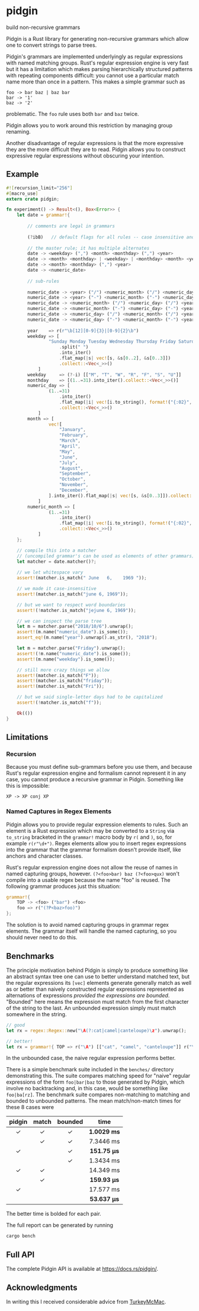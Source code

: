 # pidgin
build non-recursive grammars

Pidgin is a Rust library for generating non-recursive grammars which allow one to
convert strings to parse trees.

Pidgin's grammars are implemented underlyingly as regular expressions with
named matching groups. Rust's regular expression engine is very fast but it has
a limitation which makes parsing hierarchically structured patterns with
repeating components difficult: you cannot use a particular match name more
than once in a pattern. This makes a simple grammar such as
```
foo -> bar baz | baz bar
bar -> '1'
baz -> '2'
```
problematic. The `foo` rule uses both `bar` and `baz` twice.

Pidgin allows you to work around this restriction by managing group renaming.

Another disadvantage of regular expressions is that the more expressive they
are the more difficult they are to read. Pidgin allows you to construct
expressive regular expressions without obscuring your intention.

## Example

```rust
#![recursion_limit="256"]
#[macro_use]
extern crate pidgin;

fn experiment() -> Result<(), Box<Error>> {
    let date = grammar!{
    
        // comments are legal in grammars
    
        (?ibB)   // default flags for all rules -- case insensitive and enforce leading and trailing word boundaries
    
        // the master rule; it has multiple alternates
        date -> <weekday> (",") <month> <monthday> (",") <year>
        date -> <month> <monthday> | <weekday> | <monthday> <month> <year>
        date -> <month> <monthday> (",") <year>
        date -> <numeric_date>
    
        // sub-rules
    
        numeric_date -> <year> ("/") <numeric_month> ("/") <numeric_day>
        numeric_date -> <year> ("-") <numeric_month> ("-") <numeric_day>
        numeric_date -> <numeric_month> ("/") <numeric_day> ("/") <year>
        numeric_date -> <numeric_month> ("-") <numeric_day> ("-") <year>
        numeric_date -> <numeric_day> ("/") <numeric_month> ("/") <year>
        numeric_date -> <numeric_day> ("-") <numeric_month> ("-") <year>
    
        year    => r(r"\b[12][0-9]{3}|[0-9]{2}\b")
        weekday => [
                "Sunday Monday Tuesday Wednesday Thursday Friday Saturday"
                    .split(" ")
                    .into_iter()
                    .flat_map(|s| vec![s, &s[0..2], &s[0..3]])
                    .collect::<Vec<_>>()
            ]
        weekday     => (?-i) [["M", "T", "W", "R", "F", "S", "U"]]
        monthday    => [(1..=31).into_iter().collect::<Vec<_>>()]
        numeric_day => [
                (1..=31)
                    .into_iter()
                    .flat_map(|i| vec![i.to_string(), format!("{:02}", i)])
                    .collect::<Vec<_>>()
            ]
        month => [
                vec![
                    "January",
                    "February",
                    "March",
                    "April",
                    "May",
                    "June",
                    "July",
                    "August",
                    "September",
                    "October",
                    "November",
                    "December",
                ].into_iter().flat_map(|s| vec![s, &s[0..3]]).collect::<Vec<_>>()
            ]
        numeric_month => [
                (1..=31)
                    .into_iter()
                    .flat_map(|i| vec![i.to_string(), format!("{:02}", i)])
                    .collect::<Vec<_>>()
            ]
    };

    // compile this into a matcher
    // (uncompiled grammar's can be used as elements of other grammars)
    let matcher = date.matcher()?;
    
    // we let whitespace vary
    assert!(matcher.is_match(" June   6,    1969 "));

    // we made it case-insensitive
    assert!(matcher.is_match("june 6, 1969"));

    // but we want to respect word boundaries
    assert!(!matcher.is_match("jejune 6, 1969"));

    // we can inspect the parse tree
    let m = matcher.parse("2018/10/6").unwrap();
    assert!(m.name("numeric_date").is_some());
    assert_eq!(m.name("year").unwrap().as_str(), "2018");

    let m = matcher.parse("Friday").unwrap();
    assert!(!m.name("numeric_date").is_some());
    assert!(m.name("weekday").is_some());

    // still more crazy things we allow
    assert!(matcher.is_match("F"));
    assert!(matcher.is_match("friday"));
    assert!(matcher.is_match("Fri"));

    // but we said single-letter days had to be capitalized
    assert!(!matcher.is_match("f"));

    Ok(())
}
```

## Limitations

### Recursion
Because you must define sub-grammars before you use them, and because Rust's
regular expression engine and formalism cannot represent it in any case, you
cannot produce a recursive grammar in Pidgin. Something like this is impossible:
```
XP -> XP conj XP
```

### Named Captures in Regex Elements

Pidgin allows you to provide regular expression elements to rules. Such an element
is a Rust expression which may be converted to a `String` via `to_string` bracketed
in the `grammar!` macro body by `r(` and `)`, so, for example `r(r"\d+")`. Regex
elements allow you to insert regex expressions into the grammar that the grammar formalism
doesn't provide itself, like anchors and character classes.

Rust's regular expression engine does not allow the reuse of names in named capturing
groups, however. `(?<foo>bar) baz (?<foo>qux)` won't compile into a usable regex because
the name "foo" is reused. The following grammar produces just this situation:

```rust
grammar!{
    TOP -> <foo> ("bar") <foo>
    foo => r("(?P<baz>foo)")
};
```

The solution is to avoid named capturing groups in grammar regex elements. The grammar
itself will handle the named capturing, so you should never need to do this.

## Benchmarks

The principle motivation behind Pidgin is simply to produce something like an
abstract syntax tree one can use to better understand matched text, but the
regular expressions its `[vec]` elements generate generally match as well as or better than
naively constructed regular expressions represented as alternations of
expressions *provided the expressions are bounded*. "Bounded" here means the
expression must match from the first character of the string to the last. An
unbounded expression simply must match somewhere in the string.

```rust
// good
let rx = regex::Regex::new("\A(?:cat|camel|canteloupe)\z").unwrap();

// better!
let rx = grammar!{ TOP => r("\A") [["cat", "camel", "canteloupe"]] r("\z") }.rx().unwrap();
```

In the unbounded case, the naive regular expression performs better.

There is a simple benchmark suite included in the `benches/`
directory demonstrating this. The suite compares matching
speed for "naive" regular expressions of the form `foo|bar|baz` to those
generated by Pidgin, which involve no backtracking and, in this case, would
be something like `foo|ba[rz]`. The benchmark suite compares non-matching to
matching and bounded to unbounded patterns. The mean match/non-match times for these 8
cases were

|pidgin|match|bounded|time|
|:------:|:-----:|:-------:|:----:|
|✓|✓|✓|**1.0029 ms**|
| |✓|✓|7.3446 ms|
|✓| |✓|**151.75 µs**|
| | |✓|1.3434 ms|
|✓|✓| |14.349 ms|
| |✓| |**159.93 µs**|
|✓| | |17.577 ms|
| | | |**53.637 µs**|


The better time is bolded for each pair.

The full report can be generated by running

```bash
cargo bench
```

## Full API

The complete Pidgin API is available at https://docs.rs/pidgin/.

## Acknowledgments

In writing this I received considerable advice from [TurkeyMcMac](https://github.com/TurkeyMcMac).
